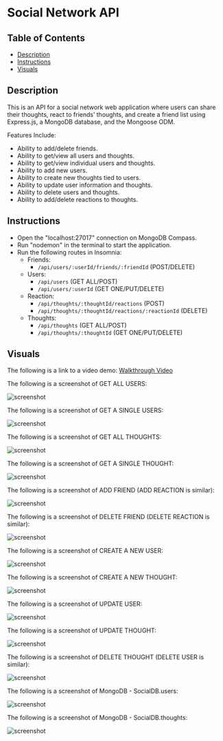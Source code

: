 # Social Network API

## Table of Contents
- [Description](#description)
- [Instructions](#instructions)
- [Visuals](#visuals)

## Description 
This is an API for a social network web application where users can share their thoughts, react to friends’ thoughts, and create a friend list using Express.js, a MongoDB database, and the Mongoose ODM.

Features Include:
- Ability to add/delete friends. 
- Ability to get/view all users and thoughts.
- Ability to get/view individual users and thoughts.
- Ability to add new users. 
- Ability to create new thoughts tied to users. 
- Ability to update user information and thoughts.
- Ability to delete users and thoughts.  
- Ability to add/delete reactions to thoughts. 

## Instructions
- Open the "localhost:27017" connection on MongoDB Compass. 
- Run "nodemon" in the terminal to start the application. 
- Run the following routes in Insomnia:
    - Friends:
        - `/api/users/:userId/friends/:friendId` (POST/DELETE)
    - Users:
        - `/api/users` (GET ALL/POST)
        - `/api/users/:userId` (GET ONE/PUT/DELETE)
    - Reaction:
        - `/api/thoughts/:thoughtId/reactions` (POST)
        - `/api/thoughts/:thoughtId/reactions/:reactionId` (DELETE)
    - Thoughts:
        - `/api/thoughts` (GET ALL/POST)
        - `/api/thoughts/:thoughtId` (GET ONE/PUT/DELETE)

## Visuals 

The following is a link to a video demo: 
[Walkthrough Video](https://drive.google.com/file/d/1UAjVQW4YF9HPkzoRfwXon5bQTkiX-Kns/view)

The following is a screenshot of GET ALL USERS:

![screenshot](./images/get-all-user.PNG)

The following is a screenshot of GET A SINGLE USERS:

![screenshot](./images/get-one-user.PNG)

The following is a screenshot of GET ALL THOUGHTS:

![screenshot](./images/get-all-thought.PNG)

The following is a screenshot of GET A SINGLE THOUGHT:

![screenshot](./images/get-one-thought.PNG)

The following is a screenshot of ADD FRIEND (ADD REACTION is similar):

![screenshot](./images/add-friend.PNG)

The following is a screenshot of DELETE FRIEND (DELETE REACTION is similar):

![screenshot](./images/remove-friend.PNG)

The following is a screenshot of CREATE A NEW USER:

![screenshot](./images/create-user.PNG)

The following is a screenshot of CREATE A NEW THOUGHT:

![screenshot](./images/create-thought.PNG)

The following is a screenshot of UPDATE USER:

![screenshot](./images/update-user.PNG)

The following is a screenshot of UPDATE THOUGHT:

![screenshot](./images/thought-update.PNG)

The following is a screenshot of DELETE THOUGHT (DELETE USER is similar):

![screenshot](./images/delete-thought.PNG)

The following is a screenshot of MongoDB - SocialDB.users:

![screenshot](./images/users-socialDB.PNG)

The following is a screenshot of MongoDB - SocialDB.thoughts:

![screenshot](./images/thought-socialDB.PNG)
